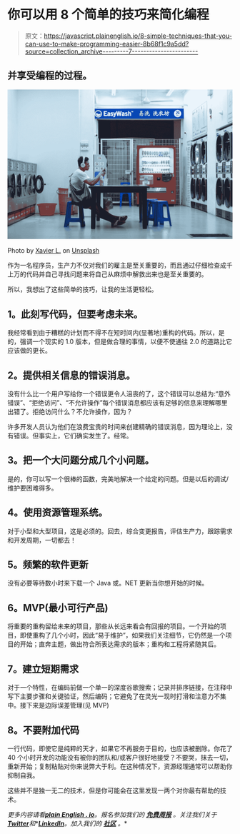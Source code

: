 # 你可以用 8 个简单的技巧来简化编程

> 原文：<https://javascript.plainenglish.io/8-simple-techniques-that-you-can-use-to-make-programming-easier-8b68f1c9a5dd?source=collection_archive---------7----------------------->

## 并享受编程的过程。

![](img/0e0298e0dc369e7ce1408f08b26bade2.png)

Photo by [Xavier L.](https://unsplash.com/@visualdotxav?utm_source=medium&utm_medium=referral) on [Unsplash](https://unsplash.com?utm_source=medium&utm_medium=referral)

作为一名程序员，生产力不仅对我们的雇主是至关重要的，而且通过仔细检查成千上万的代码并自己寻找问题来将自己从麻烦中解救出来也是至关重要的。

所以，我想出了这些简单的技巧，让我的生活更轻松。

## **1。此刻写代码，但要考虑未来。**

我经常看到由于糟糕的计划而不得不在短时间内(显著地)重构的代码。所以，是的，强调一个现实的 1.0 版本，但是做合理的事情，以便不使通往 2.0 的道路比它应该做的更长。

## **2。提供相关信息的错误消息。**

没有什么比一个用户写给你一个错误更令人沮丧的了，这个错误可以总结为:“意外错误”、“拒绝访问”、“不允许操作”每个错误消息都应该有足够的信息来理解哪里出错了。拒绝访问什么？不允许操作，因为？

许多开发人员认为他们在浪费宝贵的时间来创建精确的错误消息，因为理论上，没有错误。但事实上，它们确实发生了。经常。

## **3。把一个大问题分成几个小问题。**

是的，你可以写一个很棒的函数，完美地解决一个给定的问题。但是以后的调试/维护要困难得多。

## **4。使用资源管理系统。**

对于小型和大型项目，这是必须的。回去，综合变更报告，评估生产力，跟踪需求和开发周期，一切都去！

## **5。频繁的软件更新**

没有必要等待数小时来下载一个 Java 或。NET 更新当你想开始的时候。

## **6。MVP(最小可行产品)**

将重要的重构留给未来的项目，那些从长远来看会有回报的项目。一个开始的项目，即使重构了几个小时，因此“易于维护”，如果我们关注细节，它仍然是一个项目的开始；直奔主题，做出符合所表达需求的版本；重构和工程将紧随其后。

## **7。建立短期需求**

对于一个特性，在编码前做一个单一的深度谷歌搜索；记录并排序链接，在注释中写下主要步骤和关键验证，然后编码；它避免了在灵光一现时打滑和注意力不集中。接下来是边际误差管理(见 MVP)

## **8。不要附加代码**

一行代码，即使它是纯粹的天才，如果它不再服务于目的，也应该被删除。你花了 40 个小时开发的功能没有被你的团队和/或客户很好地接受？不要哭，抹去一切，重新开始；复制粘贴对你来说弊大于利。在这种情况下，资源经理通常可以帮助你抑制自我。

这些并不是独一无二的技术，但是你可能会在这里发现一两个对你最有帮助的技术。

*更多内容请看*[***plain English . io***](https://plainenglish.io/)*。报名参加我们的* [***免费周报***](http://newsletter.plainenglish.io/) *。关注我们关于*[***Twitter***](https://twitter.com/inPlainEngHQ)*和**[***LinkedIn***](https://www.linkedin.com/company/inplainenglish/)*。加入我们的* [***社区***](https://discord.gg/GtDtUAvyhW) *。**